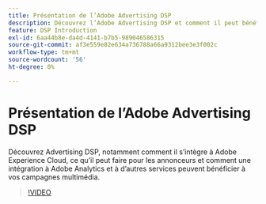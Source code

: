 ```yaml
---
title: Présentation de l’Adobe Advertising DSP
description: Découvrez l’Adobe Advertising DSP et comment il peut bénéficier à vos campagnes multimédia.
feature: DSP Introduction
exl-id: 6aa44b8e-da4d-4141-b7b5-989046586315
source-git-commit: af3e559e82e634a736788a66a9312bee3e3f002c
workflow-type: tm+mt
source-wordcount: '56'
ht-degree: 0%

---
```


# Présentation de l’Adobe Advertising DSP

Découvrez Advertising DSP, notamment comment il s’intègre à Adobe Experience Cloud, ce qu’il peut faire pour les annonceurs et comment une intégration à Adobe Analytics et à d’autres services peuvent bénéficier à vos campagnes multimédia.

>[!VIDEO](https://video.tv.adobe.com/v/3412421?captions=fre_fr)
